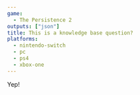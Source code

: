 ```yaml
---
game:
  - The Persistence 2
outputs: ["json"]
title: This is a knowledge base question?
platforms:
  - nintendo-switch
  - pc
  - ps4
  - xbox-one
---
```

Yep!
